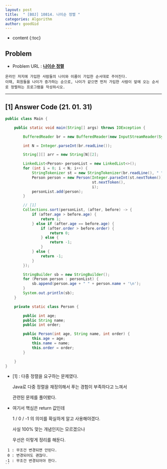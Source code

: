 ```yaml
---
layout: post
title:  " [BOJ] 10814. 나이순 정렬 "
categories: Algorithm
author: goodGid
---
```

* content
{:toc}

## Problem

* Problem URL : **[나이순 정렬](https://www.acmicpc.net/problem/10814)**

```
온라인 저지에 가입한 사람들의 나이와 이름이 가입한 순서대로 주어진다. 
이때, 회원들을 나이가 증가하는 순으로, 나이가 같으면 먼저 가입한 사람이 앞에 오는 순서로 정렬하는 프로그램을 작성하시오.
```



---

## [1] Answer Code (21. 01. 31)

``` java
public class Main {

    public static void main(String[] args) throws IOException {

        BufferedReader br = new BufferedReader(new InputStreamReader(System.in));

        int N = Integer.parseInt(br.readLine());

        String[][] arr = new String[N][2];

        LinkedList<Person> personList = new LinkedList<>();
        for (int i = 0; i < N; i++) {
            StringTokenizer st = new StringTokenizer(br.readLine(), " ");
            Person person = new Person(Integer.parseInt(st.nextToken()),
                                       st.nextToken(),
                                       i);
            personList.add(person);
        }

        // [1]
        Collections.sort(personList, (after, before) -> {
            if (after.age > before.age) {
                return 1;
            } else if (after.age == before.age) {
                if (after.order > before.order) {
                    return 0;
                } else {
                    return -1;
                }
            } else {
                return -1;
            }
        });

        StringBuilder sb = new StringBuilder();
        for (Person person : personList) {
            sb.append(person.age + " " + person.name + '\n');
        }
        System.out.println(sb);
    }

    private static class Person {

        public int age;
        public String name;
        public int order;

        public Person(int age, String name, int order) {
            this.age = age;
            this.name = name;
            this.order = order;
        }

    }
}
```

* [1] : 다중 정렬을 요구하는 문제였다.

  Java로 다중 정렬을 재정의해서 푸는 경험이 부족하다고 느껴서

  관련된 문제를 풀어봤다.

* 여기서 핵심은 return 값인데

  1 / 0 / -1 의 의미를 확실하게 알고 사용해야겠다.

  사실 100% 맞는 개념인지는 모르겠으나 

  우선은 이렇게 정리를 해둔다.

```
 1 : 무조건 변경되면 안된다.
 0 : 변경되어도 괜찮다.
-1 : 무조건 변경되어야 한다.
``